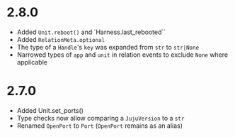 # 2.8.0

* Added `Unit.reboot()` and `Harness.last_rebooted``
* Added `RelationMeta.optional`
* The type of a `Handle`'s `key` was expanded from `str` to `str|None`
* Narrowed types of `app` and `unit` in relation events to exclude `None` where applicable

# 2.7.0

* Added Unit.set_ports()
* Type checks now allow comparing a `JujuVersion` to a `str`
* Renamed `OpenPort` to `Port` (`OpenPort` remains as an alias)
